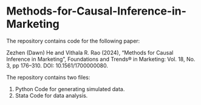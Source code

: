 # Methods-for-Causal-Inference-in-Marketing
The repository contains code for the following paper:

Zezhen (Dawn) He and Vithala R. Rao (2024), “Methods for Causal Inference in Marketing”, Foundations and Trends® in Marketing: Vol. 18, No. 3, pp 176–310. DOI: 10.1561/1700000080.

The repository contains two files:
1. Python Code for generating simulated data.
2. Stata Code for data analysis.

